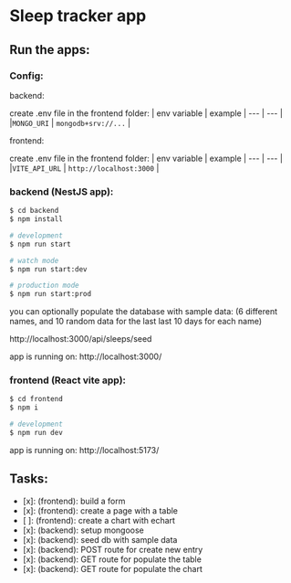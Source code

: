 # Sleep tracker app

## Run the apps:

### Config:

backend:

create .env file in the frontend folder:
| env variable | example
| --- | --- |
|`MONGO_URI` | `mongodb+srv://...` |

frontend:

create .env file in the frontend folder:
| env variable | example
| --- | --- |
|`VITE_API_URL` | `http://localhost:3000` |

### backend (NestJS app):

```bash
$ cd backend
$ npm install

# development
$ npm run start

# watch mode
$ npm run start:dev

# production mode
$ npm run start:prod
```

you can optionally populate the database with sample data:
(6 different names, and 10 random data for the last last 10 days for each name)

http://localhost:3000/api/sleeps/seed

app is running on: http://localhost:3000/

### frontend (React vite app):

```bash
$ cd frontend
$ npm i

# development
$ npm run dev
```

app is running on: http://localhost:5173/

## Tasks:

- [x]: (frontend): build a form
- [x]: (frontend): create a page with a table
- [ ]: (frontend): create a chart with echart
- [x]: (backend): setup mongoose
- [x]: (backend): seed db with sample data
- [x]: (backend): POST route for create new entry
- [x]: (backend): GET route for populate the table
- [x]: (backend): GET route for populate the chart
